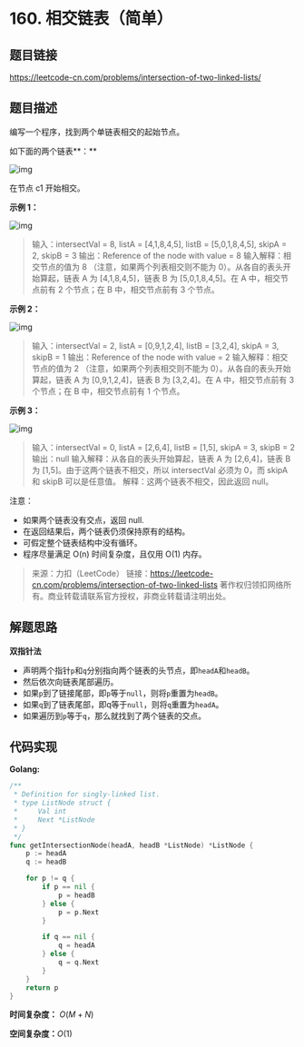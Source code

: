 # 160. 相交链表（简单）

## 题目链接

https://leetcode-cn.com/problems/intersection-of-two-linked-lists/

## 题目描述

编写一个程序，找到两个单链表相交的起始节点。

如下面的两个链表**：**

![img](https://assets.leetcode-cn.com/aliyun-lc-upload/uploads/2018/12/14/160_statement.png)

在节点 c1 开始相交。

**示例 1：**

![img](https://assets.leetcode-cn.com/aliyun-lc-upload/uploads/2018/12/14/160_example_1.png)

> 输入：intersectVal = 8, listA = [4,1,8,4,5], listB = [5,0,1,8,4,5], skipA = 2, skipB = 3
> 输出：Reference of the node with value = 8
> 输入解释：相交节点的值为 8 （注意，如果两个列表相交则不能为 0）。从各自的表头开始算起，链表 A 为 [4,1,8,4,5]，链表 B 为 [5,0,1,8,4,5]。在 A 中，相交节点前有 2 个节点；在 B 中，相交节点前有 3 个节点。
>

**示例 2：**

![img](https://assets.leetcode-cn.com/aliyun-lc-upload/uploads/2018/12/14/160_example_2.png)

> 输入：intersectVal = 2, listA = [0,9,1,2,4], listB = [3,2,4], skipA = 3, skipB = 1
> 输出：Reference of the node with value = 2
> 输入解释：相交节点的值为 2 （注意，如果两个列表相交则不能为 0）。从各自的表头开始算起，链表 A 为 [0,9,1,2,4]，链表 B 为 [3,2,4]。在 A 中，相交节点前有 3 个节点；在 B 中，相交节点前有 1 个节点。
>

**示例 3：**

![img](https://assets.leetcode-cn.com/aliyun-lc-upload/uploads/2018/12/14/160_example_3.png)

> 输入：intersectVal = 0, listA = [2,6,4], listB = [1,5], skipA = 3, skipB = 2
> 输出：null
> 输入解释：从各自的表头开始算起，链表 A 为 [2,6,4]，链表 B 为 [1,5]。由于这两个链表不相交，所以 intersectVal 必须为 0，而 skipA 和 skipB 可以是任意值。
> 解释：这两个链表不相交，因此返回 null。

注意：

- 如果两个链表没有交点，返回 null.
- 在返回结果后，两个链表仍须保持原有的结构。
- 可假定整个链表结构中没有循环。
- 程序尽量满足 O(n) 时间复杂度，且仅用 O(1) 内存。

> 来源：力扣（LeetCode）
> 链接：https://leetcode-cn.com/problems/intersection-of-two-linked-lists
> 著作权归领扣网络所有。商业转载请联系官方授权，非商业转载请注明出处。

## 解题思路

**双指针法**

- 声明两个指针`p`和`q`分别指向两个链表的头节点，即`headA`和`headB`。
- 然后依次向链表尾部遍历。
- 如果`p`到了链接尾部，即`p`等于`null`，则将`p`重置为`headB`。
- 如果`q`到了链表尾部，即q等于`null`，则将`q`重置为`headA`。
- 如果遍历到`p`等于`q`，那么就找到了两个链表的交点。

## 代码实现

**Golang:**

```go
/**
 * Definition for singly-linked list.
 * type ListNode struct {
 *     Val int
 *     Next *ListNode
 * }
 */
func getIntersectionNode(headA, headB *ListNode) *ListNode {
    p := headA
    q := headB

    for p != q {
        if p == nil {
            p = headB
        } else {
            p = p.Next
        }

        if q == nil {
            q = headA
        } else {
            q = q.Next
        }
    }
    return p
}
```

**时间复杂度：** $O(M+N)$

**空间复杂度：**$O(1)$